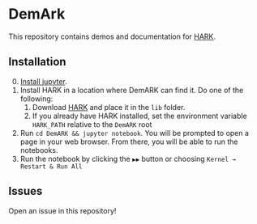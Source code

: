 # DemArk

This repository contains demos and documentation for [HARK](https://github.com/econ-ark/HARK).

## Installation

0. [Install jupyter](https://jupyter.org/install).
1. Install HARK in a location where DemARK can find it. Do one of the following:
    1. Download [HARK](https://github.com/econ-ark/HARK) and place it in the `lib` folder.
    2. If you already have HARK installed, set the environment variable `HARK_PATH` relative to the `DemARK` root
3. Run `cd DemARK && jupyter notebook`. You will be prompted to open a page in your web browser. From there, you will be able to run the notebooks.
4. Run the notebook by clicking the `▶▶` button or choosing `Kernel → Restart & Run All`

## Issues

Open an issue in this repository!
